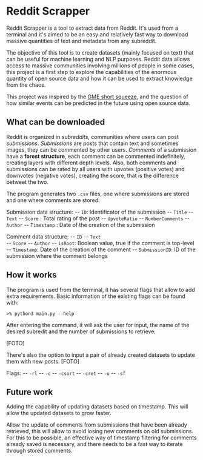 
# Reddit Scrapper

Reddit Scrapper is a tool to extract data from Reddit. It's used from a terminal and it's aimed to be an easy and relatively fast way to download massive quantities of text and metadata from any subreddit.

The objective of this tool is to create datasets (mainly focused on text) that can be useful for machine learning and NLP purposes. 
Reddit data allows access to massive communities involving millions of people in some cases, this project is a first step to explore the capabilities of the enormous quantity of open source data and how it can be used to extract knowledge from the chaos.

This project was inspired by the [GME short squeeze](https://en.wikipedia.org/wiki/GameStop_short_squeeze), and the question of how similar events can be predicted in the future using open source data.

## What can be downloaded
Reddit is organized in _subreddits_,  communities where users can post _submissions_. _Submissions_ are posts that contain text and sometimes images, they can be commented by other users.
_Comments_ of a submission have a **forest structure**, each comment can be commented indefinitely, creating layers with different depth levels.
Also, both comments and submissions can be rated by all users with upvotes (positive votes) and downvotes (negative votes), creating the score, that is the difference betweet the two. 
 
The program generates two `.csv` files, one where submissions are stored and one where comments are stored:

Submission data structure:
	-- `ID`: Identificator of the submission 
	-- `Title` 
	-- `Text`
	-- `Score` : Total rating of the post
	-- `UpvoteRatio`
	-- `NumberComments`
	-- `Author` 
	-- `Timestamp` : Date of the creation of the submission

Comment data structure:
	-- `ID`
	-- `Text`	
	-- `Score`
	-- `Author`
	-- `isRoot`: Boolean value, true if the comment is top-level
	-- `Timestamp`: Date of the creation of the comment
	-- `SubmissionID`: ID of the submission where the comment belongs

## How it works
The program is used from the terminal, it has several flags that allow to add extra requirements. Basic information of the existing flags can be found with:
```
>% python3 main.py --help
```
After entering the command, it will ask the user for input, the name of the desired subredit and the number of submissions to retrieve:

[FOTO]

There's also the option to input a pair of already created datasets to update them with new posts.
[FOTO]

Flags:
	-- `-rl`
	-- `-c`
	-- `-csort`
	-- `-cret`
	-- `-u`
	-- `-sf`
## Future work
Adding the capability of updating datasets based on timestamp. This will allow the updated datasets to grow faster.

Allow the update of comments from submissions that have been already retrieved, this will allow to avoid losing new comments on old submissions. For this to be possible, an effective way of timestamp filtering for comments already saved is necessary, and there needs to be a fast way to iterate through stored comments.
